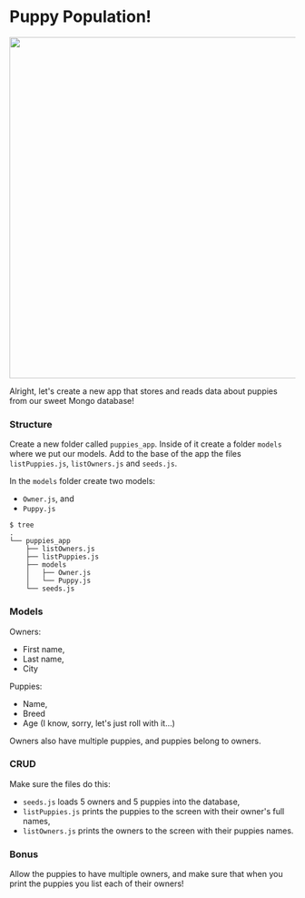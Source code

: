 # Puppy Population!

<img src="http://www.pamperedpetz.net/wp-content/uploads/2015/09/Puppy1.jpg" width="600">

Alright, let's create a new app that stores and reads data
about puppies from our sweet Mongo database!

### Structure

Create a new folder called `puppies_app`. Inside of it create a
folder `models` where we put our models. Add to the base of the
app the files `listPuppies.js`, `listOwners.js` and `seeds.js`.

In the `models` folder create two models:

- `Owner.js`, and
- `Puppy.js`

```
$ tree
.
└── puppies_app
    ├── listOwners.js
    ├── listPuppies.js
    ├── models
    │   ├── Owner.js
    │   └── Puppy.js
    └── seeds.js
```

### Models

Owners:

- First name,
- Last name,
- City

Puppies:

- Name,
- Breed
- Age (I know, sorry, let's just roll with it…)

Owners also have multiple puppies, and puppies belong to owners.

### CRUD

Make sure the files do this:

- `seeds.js` loads 5 owners and 5 puppies into the database,
- `listPuppies.js` prints the puppies to the screen with
  their owner's full names,
- `listOwners.js` prints the owners to the screen with their
  puppies names.

### Bonus

Allow the puppies to have multiple owners, and make sure that
when you print the puppies you list each of their owners!
